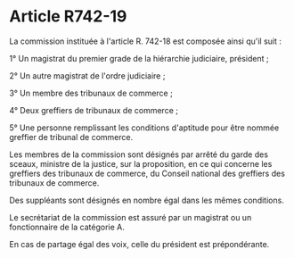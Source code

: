 # Article R742-19

La commission instituée à l'article R. 742-18 est composée ainsi qu'il suit :

1° Un magistrat du premier grade de la hiérarchie judiciaire, président ;

2° Un autre magistrat de l'ordre judiciaire ;

3° Un membre des tribunaux de commerce ;

4° Deux greffiers de tribunaux de commerce ;

5° Une personne remplissant les conditions d'aptitude pour être nommée greffier de tribunal de commerce.

Les membres de la commission sont désignés par arrêté du garde des sceaux, ministre de la justice, sur la proposition, en ce qui concerne les greffiers des tribunaux de commerce, du Conseil national des greffiers des tribunaux de commerce.

Des suppléants sont désignés en nombre égal dans les mêmes conditions.

Le secrétariat de la commission est assuré par un magistrat ou un fonctionnaire de la catégorie A.

En cas de partage égal des voix, celle du président est prépondérante.

